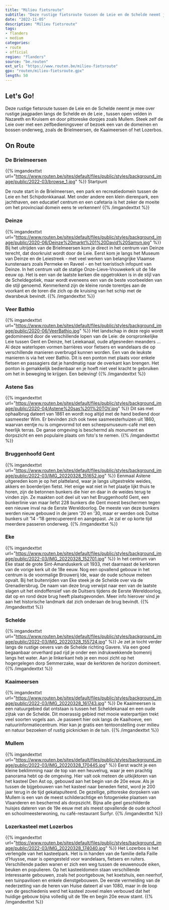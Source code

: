 ```yaml
---
title: "Milieu fietsroute"
subtitle: "Deze rustige fietsroute tussen de Leie en de Schelde neemt je mee over rustige jaagpaden langs de Schelde en de Leie , tussen open velden in Nazareth en Kruisem en door pittoreske dorpjes zoals Mullem"
date: "2022-11-05"
description: "Milieu fietsroute"
tags:
- flanders
- medium
categories:
- route
- official
region: "flanders"
source: "be.routen"
ext_url: "https://www.routen.be/milieu-fietsroute"
gpx: "routen/milieu-fietsroute.gpx"
length: 50
---
```


## Let's Go!

Deze rustige fietsroute tussen de Leie en de Schelde neemt je mee over rustige jaagpaden langs de Schelde en de Leie , tussen open velden in Nazareth en Kruisem en door pittoreske dorpjes zoals Mullem. Steek zelf de Leie over met een zelfbedieningsveer of bezoek een van de domeinen en bossen onderweg, zoals de Brielmeersen, de Kaaimeersen of het Lozerbos.

## On Route

### De Brielmeersen

{{% imgandexttxt url="https://www.routen.be/sites/default/files/public/styles/background_image/public/2022-03/browse_1.jpg" %}}
Startpunt

De route start in de Brielmeersen, een park en recreatiedomein tussen de Leie en het Schipdonkkanaal. Met onder andere een klein dierenpark, een jachthaven, een educatief centrum en een cafetaria is het zeker de moeite om het provinciaal domein eens te verkennen!
{{% /imgandexttxt %}}

### Deinze

{{% imgandexttxt url="https://www.routen.be/sites/default/files/public/styles/background_image/public/2020-06/Deinze%20markt%201%20David%20Samyn.jpg" %}}
Bij het uitrijden van de Brielmeersen kom je direct in het centrum van Deinze terecht, dat doorkruist wordt door de Leie. Eerst kom je langs het Museum van Deinze en de Leiestreek - met veel werken van belangrijke Vlaamse kunstenaars zoals Permeke en Raveel - en het toeristisch infopunt van Deinze. In het centrum valt de statige Onze-Lieve-Vrouwekerk uit de 14e eeuw op. Het is een van de laatste kerken die opgetrokken is in de stijl van de Scheldegotiek, maar wordt eveneens een van de beste voorbeelden van die stijl genoemd. Kenmerkend zijn de kleine ronde torentjes aan de voorkant en de toren die zich op de kruising van het schip met de dwarsbeuk bevindt.
{{% /imgandexttxt %}}

### Veer Bathio

{{% imgandexttxt url="https://www.routen.be/sites/default/files/public/styles/background_image/public/2020-06/VeerBathio.jpg" %}}
Het landschap in deze regio wordt gedomineerd door de verschillende lopen van de Leie: de oorspronkelijke Leie tussen Gent en Deinze, het Leiekanaal, oude afgesneden meanders ... Al deze waterlopen vormen barrières voor fietsers en wandelaars die op verschillende manieren overbrugd kunnen worden. Een van de leukste manieren is via het veer Bathio. Dit is een ponton met plaats voor enkele fietsen en passagiers dat je handmatig naar de overkant kan brengen. Het ponton is gemakkelijk bedienbaar en je hoeft niet veel kracht te gebruiken om het in beweging te krijgen. Een beleving!
{{% /imgandexttxt %}}

### Astene Sas

{{% imgandexttxt url="https://www.routen.be/sites/default/files/public/styles/background_image/public/2020-04/Astene%20sas%201%20TOV.jpg" %}}
Dit sas met ophaalbrug dateert van 1861 en wordt nog altijd met de hand bediend door sasmeester Wim. Er bevinden zich ook twee sasmeesterhuizen uit 1860, waarvan eentje nu is omgevormd tot een scheepsmuseum-café met een heerlijk terras. De ganse omgeving is beschermd als monument en dorpszicht en een populaire plaats om foto's te nemen.
{{% /imgandexttxt %}}

### Bruggenhoofd Gent

{{% imgandexttxt url="https://www.routen.be/sites/default/files/public/styles/background_image/public/2022-03/IMG_20220328_151652.jpg" %}}
Eenmaal Astene uitgereden kom je op het platteland, waar je langs uitgestrekte weides, akkers en boerderijen fietst. Het enige wat niet in het plaatje lijkt thuis te horen, zijn de betonnen bunkers die hier en daar in de weides terug te vinden zijn. Ze maakten ooit deel uit van het Bruggenhoofd Gent, een bunkerlinie van maar liefst 228 bunkers die Gent moest beschermen tegen een nieuwe inval na de Eerste Wereldoorlog. De meeste van deze bunkers werden nieuw gebouwd in de jaren ’20 en ’30, maar er werden ook Duitse bunkers uit ’14 -’18 gerecupereerd en aangepast. Je zal er op korte tijd meerdere passeren onderweg.
{{% /imgandexttxt %}}

### Eke

{{% imgandexttxt url="https://www.routen.be/sites/default/files/public/styles/background_image/public/2022-03/IMG_20220328_152701.jpg" %}}
In het centrum van Eke staat de grote Sint-Amanduskerk uit 1933, met daarnaast de kerktoren van de vorige kerk uit de 18e eeuw. Nog een opvallend gebouw in het centrum is de voormalige Brouwerij Ide, waar de oude schouw meteen opvalt. Bij het buitenrijden van Eke steek je de Schelde over via de Grenadiersbrug. De naam van deze brug verwijst naar een van de laatste slagen uit het eindoffensief van de Duitsers tijdens de Eerste Wereldoorlog, dat op en rond deze brug heeft plaatsgevonden. Meer info hierover vind je aan het historische landmark dat zich onderaan de brug bevindt.
{{% /imgandexttxt %}}

### Schelde

{{% imgandexttxt url="https://www.routen.be/sites/default/files/public/styles/background_image/public/2022-03/IMG_20220328_155724.jpg" %}}
Je zet je tocht verder langs de rustige oevers van de Schelde richting Gavere. Via een goed begaanbaar onverhard pad rijd je onder een indrukwekkende bomenrij langs het water. Aan je linkerkant heb je een mooi zicht op het hogergelegen dorp Semmerzake, waar de kerktoren de horizon domineert.
{{% /imgandexttxt %}}

### Kaaimeersen

{{% imgandexttxt url="https://www.routen.be/sites/default/files/public/styles/background_image/public/2022-03/IMG_20220328_161743.jpg" %}}
De Kaaimeersen is een natuurgebied dat ontstaan is tussen het Scheldekanaal en een oude zijtak van de Schelde. Dit moerassig gebied met mooie waterpartijen trekt veel soorten vogels aan. Je passeert hier ook langs de Kaaihoeve, een natuurinformatiecentrum. Hier kan je gratis een tentoonstelling over milieu en natuur bezoeken of rustig picknicken in de tuin.
{{% /imgandexttxt %}}

### Mullem

{{% imgandexttxt url="https://www.routen.be/sites/default/files/public/styles/background_image/public/2022-03/IMG_20220328_170445.jpg" %}}
Eerst wacht je een kleine beklimming naar de top van een heuvelrug, waar je een prachtig panorama hebt op de omgeving. Hier valt ook meteen de uitkijktoren van het kasteel Den Ast op, gebouwd aan het begin van de 20e eeuw. Als je tussen de bijgebouwen van het kasteel naar beneden fietst, word je 200 jaar terug in de tijd gekatapulteerd. De gezellige, pittoreske dorpskern van Mullem is een van de meest schilderachtige en fotogenieke plaatsen van Vlaanderen en beschermd als dorpszicht. Bijna alle geel geschilderde huisjes dateren van de 19e eeuw met als meest opvallende de oude school en schoolmeesterwoning, nu café-restaurant Surfyr.
{{% /imgandexttxt %}}

### Lozerkasteel met Lozerbos

{{% imgandexttxt url="https://www.routen.be/sites/default/files/public/styles/background_image/public/2022-03/IMG_20220328_174040.jpg" %}}
Het Lozerbos is het verlengde van het kasteelpark. Het is in handen van de familie della Faille d’Huysse, maar is opengesteld voor wandelaars, fietsers en ruiters. Verschillende paden wanen er zich een weg tussen de eeuwenoude eiken, beuken en populieren. Op het kasteeldomein staan verschillende interessante gebouwen, zoals het poortgebouw, het koetshuis, een neerhof, een tuinpavilioen en enkele dienstgebouwen. De eerste vermelding van de nederzetting van de heren van Huise dateert al van 1080, maar in de loop van de geschiedenis werd het kasteel zoveel malen verbouwd dat het huidige gebouw bijna volledig uit de 19e en begin 20e eeuw stamt.
{{% /imgandexttxt %}}



